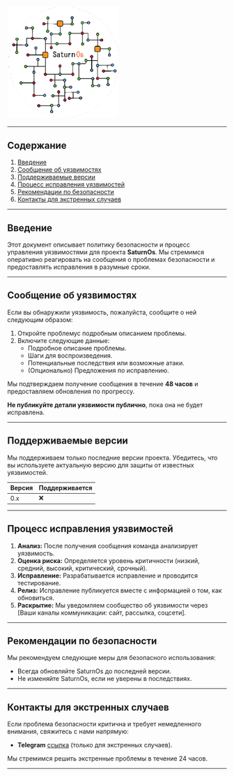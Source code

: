 ### <img src="/icon/SaturnOS.png" alt="icon" width="256">
---

## Содержание
1. [Введение](#введение)  
2. [Сообщение об уязвимостях](#сообщение-об-уязвимостях)  
3. [Поддерживаемые версии](#поддерживаемые-версии)  
4. [Процесс исправления уязвимостей](#процесс-исправления-уязвимостей)  
5. [Рекомендации по безопасности](#рекомендации-по-безопасности)  
6. [Контакты для экстренных случаев](#контакты-для-экстренных-случаев)

---

## Введение
Этот документ описывает политику безопасности и процесс управления уязвимостями для проекта **SaturnOs**. Мы стремимся оперативно реагировать на сообщения о проблемах безопасности и предоставлять исправления в разумные сроки.

---

## Сообщение об уязвимостях
Если вы обнаружили уязвимость, пожалуйста, сообщите о ней следующим образом:
1. Откройте проблемус подробным описанием проблемы.
2. Включите следующие данные:
   - Подробное описание проблемы.
   - Шаги для воспроизведения.
   - Потенциальные последствия или возможные атаки.
   - (Опционально) Предложения по исправлению.

Мы подтверждаем получение сообщения в течение **48 часов** и предоставляем обновления по прогрессу. 

**Не публикуйте детали уязвимости публично**, пока она не будет исправлена.

---

## Поддерживаемые версии
Мы поддерживаем только последние версии проекта. Убедитесь, что вы используете актуальную версию для защиты от известных уязвимостей.

| Версия          | Поддерживается         |  
|------------------|------------------------|   
| 0.x             | ❌                     |  

---

## Процесс исправления уязвимостей
1. **Анализ:** После получения сообщения команда анализирует уязвимость.  
2. **Оценка риска:** Определяется уровень критичности (низкий, средний, высокий, критический, срочный).  
3. **Исправление:** Разрабатывается исправление и проводится тестирование.  
4. **Релиз:** Исправление публикуется вместе с информацией о том, как обновиться.  
5. **Раскрытие:** Мы уведомляем сообщество об уязвимости через [Ваши каналы коммуникации: сайт, рассылка, соцсети].

---

## Рекомендации по безопасности
Мы рекомендуем следующие меры для безопасного использования:
- Всегда обновляйте SaturnOs до последней версии.
- Не изменяйте SaturnOs, если не уверены в последствиях.


---

## Контакты для экстренных случаев
Если проблема безопасности критична и требует немедленного внимания, свяжитесь с нами напрямую:  
- **Telegram** [ссылка](https://t.me/YaroPe1) (только для экстренных случаев).

Мы стремимся решить экстренные проблемы в течение 24 часов.

---
